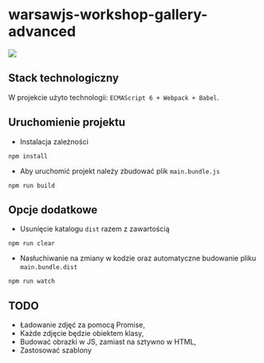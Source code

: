 # warsawjs-workshop-gallery-advanced

![](http://warsawjs.com/assets/images/logo/logo-transparent-240x240.png)

## Stack technologiczny

W projekcie użyto technologii: `ECMAScript 6 + Webpack + Babel`.

## Uruchomienie projektu

* Instalacja zależności

```
npm install
```

* Aby uruchomić projekt należy zbudować plik `main.bundle.js`

```
npm run build
```

## Opcje dodatkowe

* Usunięcie katalogu `dist` razem z zawartością

```
npm run clear
```

* Nasłuchiwanie na zmiany w kodzie oraz automatyczne budowanie pliku `main.bundle.dist`

```
npm run watch
```

## TODO

* Ładowanie zdjęć za pomocą Promise,
* Każde zdjęcie będzie obiektem klasy,
* Budować obrazki w JS, zamiast na sztywno w HTML,
* Zastosować szablony

